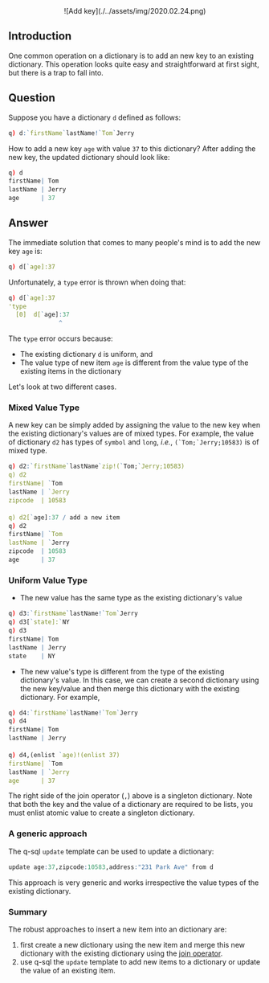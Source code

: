 <span style="display:block;text-align:center">
![Add key](./../assets/img/2020.02.24.png)
</span>


## Introduction
One common operation on a dictionary is to add an new key to an existing dictionary. This operation looks quite easy
and straightforward at first sight, but there is a trap to fall into.


## Question
Suppose you have a dictionary ``d`` defined as follows:

```q
q) d:`firstName`lastName!`Tom`Jerry
```

How to add a new key ``age`` with value ``37`` to this dictionary? After adding the new key, the updated dictionary
should look like:

```q
q) d
firstName| Tom
lastName | Jerry
age      | 37
```


## Answer
The immediate solution that comes to many people's mind is to add the new key ``age`` is:

```q
q) d[`age]:37
```

Unfortunately, a ``type`` error is thrown when doing that:

```q
q) d[`age]:37
'type
  [0]  d[`age]:37
              ^
```

The ``type`` error occurs because:

- The existing dictionary ``d`` is uniform, and
- The value type of new item ``age`` is different from the value type of the existing items in the dictionary

Let's look at two different cases.

### Mixed Value Type
A new key can be simply added by assigning the value to the new key when the existing dictionary's values are of
mixed types. For example, the value of dictionary ``d2`` has types of ``symbol`` and ``long``, *i.e.*,
``(`Tom;`Jerry;10583)`` is of mixed type.

```q
q) d2:`firstName`lastName`zip!(`Tom;`Jerry;10583)
q) d2
firstName| `Tom
lastName | `Jerry
zipcode  | 10583

q) d2[`age]:37 / add a new item
q) d2
firstName| `Tom
lastName | `Jerry
zipcode  | 10583
age      | 37
```

### Uniform Value Type
- The new value has the same type as the existing dictionary's value

```q
q) d3:`firstName`lastName!`Tom`Jerry
q) d3[`state]:`NY
q) d3
firstName| Tom
lastName | Jerry
state    | NY
```

- The new value's type is different from the type of the existing dictionary's value. In this case, we can create a
second dictionary using the new key/value and then merge this dictionary with the existing dictionary. For example,

```q
q) d4:`firstName`lastName!`Tom`Jerry
q) d4
firstName| Tom
lastName | Jerry

q) d4,(enlist `age)!(enlist 37)
firstName| `Tom
lastName | `Jerry
age      | 37
```

The right side of the join operator (`,`) above is a singleton dictionary. Note that both the key and the value
of a dictionary are required to be lists, you must enlist atomic value to create a singleton dictionary.

### A generic approach
The q-sql ``update`` template can be used to update a dictionary:

```q
update age:37,zipcode:10583,address:"231 Park Ave" from d
```

This approach is very generic and works irrespective the value types of the existing dictionary.


### Summary
The robust approaches to insert a new item into an dictionary are:

1. first create a new dictionary using the new item and merge this new dictionary with the existing dictionary using the [join operator](https://code.kx.com/q/ref/join/).
1. use q-sql the ``update`` template to add new items to a dictionary or update the value of an existing item.
